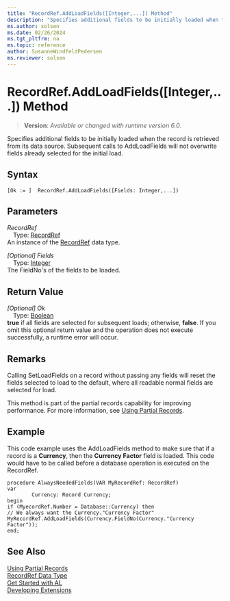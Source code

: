 ```yaml
---
title: "RecordRef.AddLoadFields([Integer,...]) Method"
description: "Specifies additional fields to be initially loaded when the record is retrieved from its data source."
ms.author: solsen
ms.date: 02/26/2024
ms.tgt_pltfrm: na
ms.topic: reference
author: SusanneWindfeldPedersen
ms.reviewer: solsen
---
```

[//]: # (START>DO_NOT_EDIT)
[//]: # (IMPORTANT:Do not edit any of the content between here and the END>DO_NOT_EDIT.)
[//]: # (Any modifications should be made in the .xml files in the ModernDev repo.)
# RecordRef.AddLoadFields([Integer,...]) Method
> **Version**: _Available or changed with runtime version 6.0._

Specifies additional fields to be initially loaded when the record is retrieved from its data source. Subsequent calls to AddLoadFields will not overwrite fields already selected for the initial load.


## Syntax
```AL
[Ok := ]  RecordRef.AddLoadFields([Fields: Integer,...])
```
## Parameters
*RecordRef*  
&emsp;Type: [RecordRef](recordref-data-type.md)  
An instance of the [RecordRef](recordref-data-type.md) data type.  

*[Optional] Fields*  
&emsp;Type: [Integer](../integer/integer-data-type.md)  
The FieldNo's of the fields to be loaded.  


## Return Value
*[Optional] Ok*  
&emsp;Type: [Boolean](../boolean/boolean-data-type.md)  
**true** if all fields are selected for subsequent loads; otherwise, **false**. If you omit this optional return value and the operation does not execute successfully, a runtime error will occur.  


[//]: # (IMPORTANT: END>DO_NOT_EDIT)

## Remarks

Calling SetLoadFields on a record without passing any fields will reset the fields selected to load to the default, where all readable normal fields are selected for load.

This method is part of the partial records capability for improving performance. For more information, see [Using Partial Records](../../devenv-partial-records.md).

## Example

This code example uses the AddLoadFields method to make sure that if a record is a **Currency**, then the **Currency Factor** field is loaded. This code would have to be called before a database operation is executed on the RecordRef.

```al
procedure AlwaysNeededFields(VAR MyRecordRef: RecordRef)
var
        Currency: Record Currency;
begin
if (MyecordRef.Number = Database::Currency) then
// We always want the Currency."Currency Factor"
MyRecordRef.AddLoadFields(Currency.FieldNo(Currency."Currency Factor"));
end;
```

## See Also
[Using Partial Records](../../devenv-partial-records.md)  
[RecordRef Data Type](recordref-data-type.md)  
[Get Started with AL](../../devenv-get-started.md)  
[Developing Extensions](../../devenv-dev-overview.md)